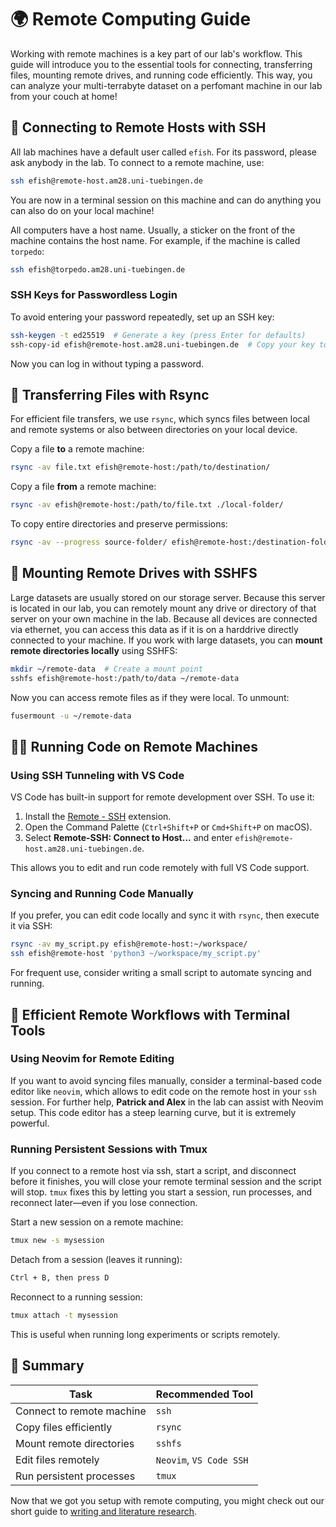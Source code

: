 # 🌍 Remote Computing Guide

Working with remote machines is a key part of our lab's workflow. This guide
will introduce you to the essential tools for connecting, transferring files,
mounting remote drives, and running code efficiently. This way, you can
analyze your multi-terrabyte dataset on a perfomant machine in our lab
from your couch at home!

## 🔑 Connecting to Remote Hosts with SSH
All lab machines have a default user called `efish`. For its password, please
ask anybody in the lab. To connect to a remote machine, use:

```sh
ssh efish@remote-host.am28.uni-tuebingen.de
```

You are now in a terminal session on this machine and can do anything you
can also do on your local machine!

All computers have a host name. Usually, a sticker on the front of the machine
contains the host name. For example, if the machine is called `torpedo`:

```sh
ssh efish@torpedo.am28.uni-tuebingen.de
```

### SSH Keys for Passwordless Login
To avoid entering your password repeatedly, set up an SSH key:

```sh
ssh-keygen -t ed25519  # Generate a key (press Enter for defaults)
ssh-copy-id efish@remote-host.am28.uni-tuebingen.de  # Copy your key to the remote machine
```

Now you can log in without typing a password.

## 📂 Transferring Files with Rsync
For efficient file transfers, we use `rsync`, which syncs files between local
and remote systems or also between directories on your local device.

Copy a file **to** a remote machine:

```sh
rsync -av file.txt efish@remote-host:/path/to/destination/
```

Copy a file **from** a remote machine:

```sh
rsync -av efish@remote-host:/path/to/file.txt ./local-folder/
```

To copy entire directories and preserve permissions:

```sh
rsync -av --progress source-folder/ efish@remote-host:/destination-folder/
```

## 🔗 Mounting Remote Drives with SSHFS
Large datasets are usually stored on our storage server. Because this server is
located in our lab, you can remotely mount any drive or directory of that
server on your own machine in the lab. Because all devices are connected via
ethernet, you can access this data as if it is on a harddrive directly
connected to your machine. If you work with large datasets, you can **mount
remote directories locally** using SSHFS:

```sh
mkdir ~/remote-data  # Create a mount point
sshfs efish@remote-host:/path/to/data ~/remote-data
```

Now you can access remote files as if they were local. To unmount:

```sh
fusermount -u ~/remote-data
```

## 🧑‍💻 Running Code on Remote Machines
### Using SSH Tunneling with VS Code
VS Code has built-in support for remote development over SSH. To use it:
1. Install the [Remote - SSH](https://marketplace.visualstudio.com/items?itemName=ms-vscode-remote.remote-ssh) extension.
2. Open the Command Palette (`Ctrl+Shift+P` or `Cmd+Shift+P` on macOS).
3. Select **Remote-SSH: Connect to Host...** and enter `efish@remote-host.am28.uni-tuebingen.de`.

This allows you to edit and run code remotely with full VS Code support.

### Syncing and Running Code Manually
If you prefer, you can edit code locally and sync it with `rsync`, then execute it via SSH:

```sh
rsync -av my_script.py efish@remote-host:~/workspace/
ssh efish@remote-host 'python3 ~/workspace/my_script.py'
```

For frequent use, consider writing a small script to automate syncing and running.

## 📝 Efficient Remote Workflows with Terminal Tools
### Using Neovim for Remote Editing
If you want to avoid syncing files manually, consider a terminal-based code
editor like `neovim`, which allows to edit code on the remote host in your
`ssh` session. For further help, **Patrick and Alex** in the lab can assist
with Neovim setup. This code editor has a steep learning curve, but it is
extremely powerful.

### Running Persistent Sessions with Tmux
If you connect to a remote host via ssh, start a script, and disconnect before
it finishes, you will close your remote terminal session and the script will
stop. `tmux` fixes this by letting you start a session, run processes, and
reconnect later—even if you lose connection.

Start a new session on a remote machine:

```sh
tmux new -s mysession
```

Detach from a session (leaves it running):

```sh
Ctrl + B, then press D
```

Reconnect to a running session:

```sh
tmux attach -t mysession
```

This is useful when running long experiments or scripts remotely.

## 🔗 Summary
| Task                         | Recommended Tool |
|------------------------------|----------------|
| Connect to remote machine   | `ssh` |
| Copy files efficiently      | `rsync` |
| Mount remote directories    | `sshfs` |
| Edit files remotely         | `Neovim`, `VS Code SSH` |
| Run persistent processes    | `tmux` |

Now that we got you setup with remote computing, you might check out our short
guide to [writing and literature research](6_literature.md).
